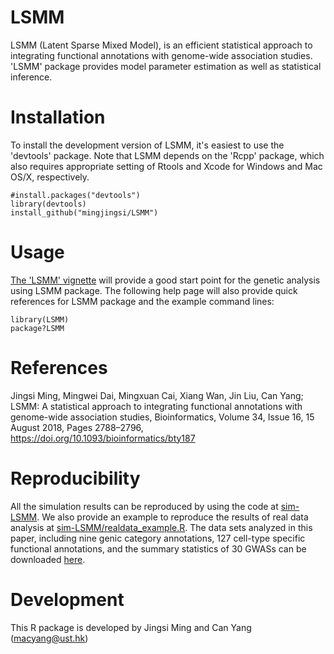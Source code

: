 LSMM
===

LSMM (Latent Sparse Mixed Model), is an efficient statistical approach to integrating functional annotations with genome-wide association studies. 'LSMM' package provides model parameter estimation as well as statistical inference.

Installation
===========

To install the development version of LSMM, it's easiest to use the 'devtools' package. Note that LSMM depends on the 'Rcpp' package, which also requires appropriate setting of Rtools and Xcode for Windows and Mac OS/X, respectively.

```
#install.packages("devtools")
library(devtools)
install_github("mingjingsi/LSMM")
```

Usage
===========

[The 'LSMM' vignette](https://github.com/YangLabHKUST/LSMM/blob/master/inst/doc/LSMM_package.pdf?raw=true) will provide a good start point for the genetic analysis using LSMM package. The following help page will also provide quick references for LSMM package and the example command lines:

```
library(LSMM)
package?LSMM
```

References
==========

Jingsi Ming, Mingwei Dai, Mingxuan Cai, Xiang Wan, Jin Liu, Can Yang; LSMM: A statistical approach to integrating functional annotations with genome-wide association studies, Bioinformatics, Volume 34, Issue 16, 15 August 2018, Pages 2788–2796, https://doi.org/10.1093/bioinformatics/bty187


Reproducibility
==========

All the simulation results can be reproduced by using the code at [sim-LSMM](https://github.com/YangLabHKUST/sim-LSMM). We also provide an example to reproduce the results of real data analysis at [sim-LSMM/realdata_example.R](https://github.com/YangLabHKUST/sim-LSMM/blob/master/realdata_example.R). The data sets analyzed in this paper, including nine genic category annotations, 127 cell-type specific functional annotations, and the summary statistics of 30 GWASs can be downloaded [here](https://drive.google.com/drive/folders/1YrhncaNpo6doHfnIYqXPlhPdE7YpqEjO).


Development
==========

This R package is developed by Jingsi Ming and Can Yang (macyang@ust.hk)
